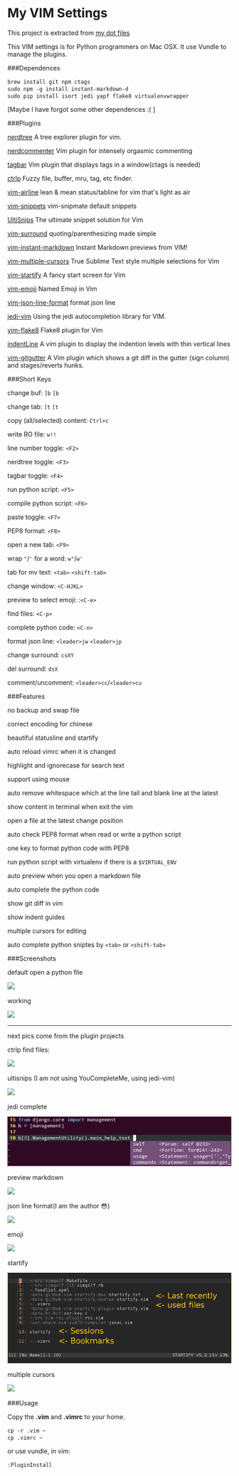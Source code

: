My VIM Settings
===============
This project is extracted from [my dot files](https://github.com/axiaoxin/mac-dotfiles)

This VIM settings is for Python programmers on Mac OSX. It use Vundle to manage the plugins.


###Dependences

    brew install git npm ctags
    sudo npm -g install instant-markdown-d
    sudo pip install isort jedi yapf flake8 virtualenvwrapper

[Maybe I have forgot some other dependences :( ]

###Plugins

[nerdtree](https://github.com/scrooloose/nerdtree) A tree explorer plugin for vim.

[nerdcommenter](https://github.com/scrooloose/nerdcommenter) Vim plugin for intensely orgasmic commenting

[tagbar](https://github.com/majutsushi/tagbar) Vim plugin that displays tags in a window(ctags is needed)

[ctrlp](https://github.com/kien/ctrlp.vim) Fuzzy file, buffer, mru, tag, etc finder.

[vim-airline](https://github.com/bling/vim-airline) lean & mean status/tabline for vim that's light as air

[vim-snippets](https://github.com/honza/vim-snippets) vim-snipmate default snippets

[UltiSnips](https://github.com/SirVer/ultisnips) The ultimate snippet solution for Vim

[vim-surround](https://github.com/tpope/vim-surround) quoting/parenthesizing made simple

[vim-instant-markdown](https://github.com/suan/vim-instant-markdown) Instant Markdown previews from VIM!

[vim-multiple-cursors](https://github.com/terryma/vim-multiple-cursors) True Sublime Text style multiple selections for Vim

[vim-startify](https://github.com/mhinz/vim-startify) A fancy start screen for Vim

[vim-emoji](https://github.com/junegunn/vim-emoji) Named Emoji in Vim

[vim-json-line-format](https://github.com/axiaoxin/vim-json-line-format) format json line

[jedi-vim](https://github.com/davidhalter/jedi-vim) Using the jedi autocompletion library for VIM.

[vim-flake8](https://github.com/nvie/vim-flake8) Flake8 plugin for Vim

[indentLine](https://github.com/Yggdroot/indentLine) A vim plugin to display the indention levels with thin vertical lines

[vim-gitgutter](https://github.com/airblade/vim-gitgutter) A Vim plugin which shows a git diff in the gutter (sign column) and stages/reverts hunks.

###Short Keys

change buf: `]b` `[b`

change tab: `]t` `[t`

copy (all/selected) content: `Ctrl+c`

write RO file: `w!!`

line number toggle: `<F2>`

nerdtree toggle: `<F3>`

tagbar toggle: `<F4>`

run python script: `<F5>`

compile python script: `<F6>`

paste toggle: `<F7>`

PEP8 format: `<F8>`

open a new tab: `<F9>`

wrap `"`/`'` for a word: `w"`/`w'`

tab for mv text: `<tab>` `<shift-tab>`

change window: `<C-HJKL>`

preview to select emoji: :`<C-e>`

find files: `<C-p>`

complete python code: `<C-n>`

format json line: `<leader>jw` `<leader>jp`

change surround: `csXY`

del surround: `dsX`

comment/uncomment: `<leader>cc`/`<leader>cu`


###Features

no backup and swap file

correct encoding for chinese

beautiful statusline and startify

auto reload vimrc when it is changed

highlight and ignorecase for search text

support using mouse

auto remove whitespace which at the line tail and blank line at the latest

show content in terminal when exit the vim

open a file at the latest change position

auto check PEP8 format when read or write a python script

one key to format python code with PEP8

run python script with virtualenv if there is a `$VIRTUAL_ENV`

auto preview when you open a markdown file

auto complete the python code

show git diff in vim

show indent guides

multiple cursors for editing

auto complete python sniptes by `<tab>` or `<shift-tab>`


###Screenshots

default open a python file

![](https://raw.githubusercontent.com/axiaoxin/vim-settings/master/screenshots/1.png)

working

![](https://raw.githubusercontent.com/axiaoxin/vim-settings/master/screenshots/2.png)

--------------

next pics come from the plugin projects

ctrlp find files:

![](https://camo.githubusercontent.com/0a0b4c0d24a44d381cbad420ecb285abc2aaa4cb/687474703a2f2f692e696d6775722e636f6d2f7949796e722e706e67)

ultisnips (I am not using YouCompleteMe, using jedi-vim)

![](https://camo.githubusercontent.com/296aecf30e1607233814196db6bd3f5f47e70c73/68747470733a2f2f7261772e6769746875622e636f6d2f5369725665722f756c7469736e6970732f6d61737465722f646f632f64656d6f2e676966)

jedi complete

![](https://github.com/davidhalter/jedi/raw/master/docs/_screenshots/screenshot_complete.png)

preview markdown

![](https://camo.githubusercontent.com/6e7dc465d334c2f962ad8c8bfee654d0e8da24ff/687474703a2f2f646c2e64726f70626f782e636f6d2f752f32383935363236372f696e7374616e742d6d61726b646f776e2d64656d6f5f7468756d622e676966)

json line format(I am the author :flushed:)

![](https://github.com/axiaoxin/vim-json-line-format/raw/master/pic.gif)

emoji

![](https://camo.githubusercontent.com/c2c6add271b0719215f2cac78e6a777f83184bed/68747470733a2f2f7261772e6769746875622e636f6d2f6a756e6567756e6e2f692f6d61737465722f656d6f6a692d636f6d706c6574652e676966)

startify

![](https://raw.githubusercontent.com/mhinz/vim-startify/102aa438b2d2a88e2b4e331d8ff5320eed52f0c4/startify.png)

multiple cursors

![](https://github.com/terryma/vim-multiple-cursors/raw/master/assets/example1.gif?raw=true)

###Usage

Copy the **.vim** and **.vimrc** to your home.

    cp -r .vim ~
    cp .vimrc ~

or use vundle, in vim:

    :PluginInstall
